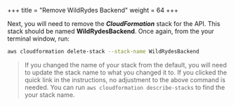 +++
title = "Remove WildRydes Backend"
weight = 64
+++

Next, you will need to remove the ***CloudFormation*** stack for the API. This stack should be named **WildRydesBackend**. Once again, from the your terminal window, run:

   ```bash
   aws cloudformation delete-stack --stack-name WildRydesBackend
   ```

   > If you changed the name of your stack from the default, you will need to update the stack name to what you changed it to. If you clicked the quick link in the instructions, no adjustment to the above command is needed. You can run `aws cloudformation describe-stacks` to find the your stack name.